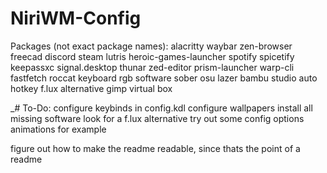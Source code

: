 ﻿# NiriWM-Config
Packages (not exact package names):
alacritty
waybar
zen-browser
freecad
discord
steam
lutris
heroic-games-launcher
spotify
spicetify
keepassxc
signal.desktop
thunar
zed-editor
prism-launcher
warp-cli
fastfetch
roccat keyboard rgb software
sober
osu lazer
bambu studio
auto hotkey
f.lux alternative
gimp
virtual box

_# To-Do:
 configure keybinds in config.kdl
 configure wallpapers
 install all missing software
 look for a f.lux alternative
 try out some config options
   animations for example

figure out how to make the readme readable, since thats the point of a readme

